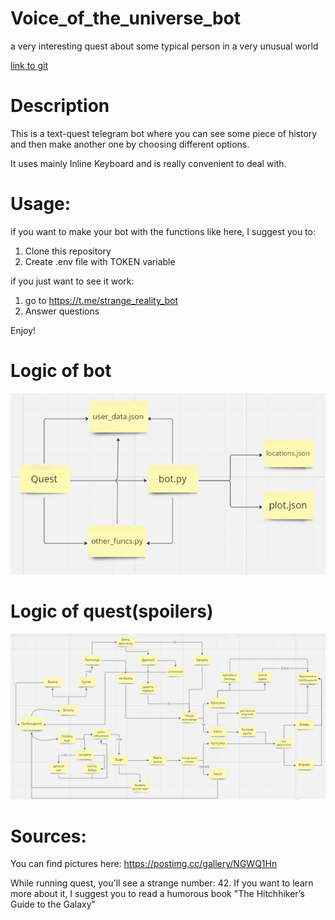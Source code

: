 # Voice_of_the_universe_bot
a very interesting quest about some typical person in a very unusual world

[link to git](https://github.com/NikkyBricky/Voice_of_the_universe_bot.git)
# Description
This is a text-quest telegram bot where you can see some piece of history and then make another one by choosing different options.

It uses mainly Inline Keyboard and is really convenient to deal with.
# Usage:
if you want to make your bot with the functions like here, I suggest you to:
 1. Clone this repository
 2. Create .env file with TOKEN variable

if you just want to see it work:
 1. go to https://t.me/strange_reality_bot
 2. Answer questions

Enjoy!
# Logic of bot
![](https://github.com/NikkyBricky/Voice_of_the_universe_bot/blob/main/bot_logic.png)
# Logic of quest(spoilers)
![](https://github.com/NikkyBricky/Voice_of_the_universe_bot/blob/main/quest_logic.png)


# Sources:
You can find pictures here:
https://postimg.cc/gallery/NGWQ1Hn

While running quest, you'll see a strange number: 42.
If you want to learn more about it, I suggest you to read a humorous book "The Hitchhiker’s Guide to the Galaxy" 